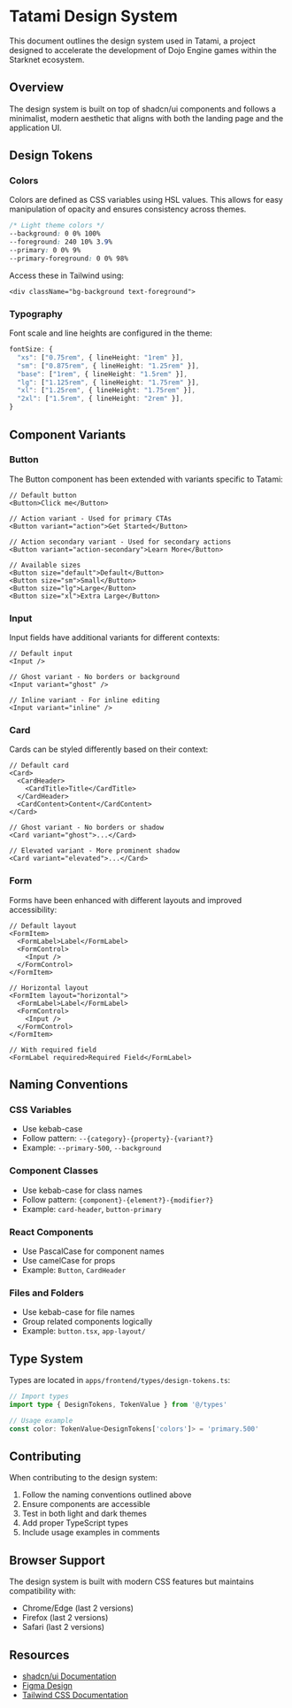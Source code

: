 # Tatami Design System

This document outlines the design system used in Tatami, a project designed to accelerate the development of Dojo Engine games within the Starknet ecosystem.

## Overview

The design system is built on top of shadcn/ui components and follows a minimalist, modern aesthetic that aligns with both the landing page and the application UI.

## Design Tokens

### Colors

Colors are defined as CSS variables using HSL values. This allows for easy manipulation of opacity and ensures consistency across themes.

```css
/* Light theme colors */
--background: 0 0% 100%
--foreground: 240 10% 3.9%
--primary: 0 0% 9%
--primary-foreground: 0 0% 98%
```

Access these in Tailwind using:
```tsx
<div className="bg-background text-foreground">
```

### Typography

Font scale and line heights are configured in the theme:

```ts
fontSize: {
  "xs": ["0.75rem", { lineHeight: "1rem" }],
  "sm": ["0.875rem", { lineHeight: "1.25rem" }],
  "base": ["1rem", { lineHeight: "1.5rem" }],
  "lg": ["1.125rem", { lineHeight: "1.75rem" }],
  "xl": ["1.25rem", { lineHeight: "1.75rem" }],
  "2xl": ["1.5rem", { lineHeight: "2rem" }],
}
```

## Component Variants

### Button

The Button component has been extended with variants specific to Tatami:

```tsx
// Default button
<Button>Click me</Button>

// Action variant - Used for primary CTAs
<Button variant="action">Get Started</Button>

// Action secondary variant - Used for secondary actions
<Button variant="action-secondary">Learn More</Button>

// Available sizes
<Button size="default">Default</Button>
<Button size="sm">Small</Button>
<Button size="lg">Large</Button>
<Button size="xl">Extra Large</Button>
```

### Input

Input fields have additional variants for different contexts:

```tsx
// Default input
<Input />

// Ghost variant - No borders or background
<Input variant="ghost" />

// Inline variant - For inline editing
<Input variant="inline" />
```

### Card

Cards can be styled differently based on their context:

```tsx
// Default card
<Card>
  <CardHeader>
    <CardTitle>Title</CardTitle>
  </CardHeader>
  <CardContent>Content</CardContent>
</Card>

// Ghost variant - No borders or shadow
<Card variant="ghost">...</Card>

// Elevated variant - More prominent shadow
<Card variant="elevated">...</Card>
```

### Form

Forms have been enhanced with different layouts and improved accessibility:

```tsx
// Default layout
<FormItem>
  <FormLabel>Label</FormLabel>
  <FormControl>
    <Input />
  </FormControl>
</FormItem>

// Horizontal layout
<FormItem layout="horizontal">
  <FormLabel>Label</FormLabel>
  <FormControl>
    <Input />
  </FormControl>
</FormItem>

// With required field
<FormLabel required>Required Field</FormLabel>
```

## Naming Conventions

### CSS Variables

- Use kebab-case
- Follow pattern: `--{category}-{property}-{variant?}`
- Example: `--primary-500`, `--background`

### Component Classes

- Use kebab-case for class names
- Follow pattern: `{component}-{element?}-{modifier?}`
- Example: `card-header`, `button-primary`

### React Components

- Use PascalCase for component names
- Use camelCase for props
- Example: `Button`, `CardHeader`

### Files and Folders

- Use kebab-case for file names
- Group related components logically
- Example: `button.tsx`, `app-layout/`

## Type System

Types are located in `apps/frontend/types/design-tokens.ts`:

```typescript
// Import types
import type { DesignTokens, TokenValue } from '@/types'

// Usage example
const color: TokenValue<DesignTokens['colors']> = 'primary.500'
```

## Contributing

When contributing to the design system:

1. Follow the naming conventions outlined above
2. Ensure components are accessible
3. Test in both light and dark themes
4. Add proper TypeScript types
5. Include usage examples in comments

## Browser Support

The design system is built with modern CSS features but maintains compatibility with:
- Chrome/Edge (last 2 versions)
- Firefox (last 2 versions)
- Safari (last 2 versions)

## Resources

- [shadcn/ui Documentation](https://ui.shadcn.com)
- [Figma Design](https://www.figma.com/file/1K4FYVG1Ix7uUUqOaKtO0/Tatami?node-id=12-858&t=8kRNn9wXQh0Sn27Z-0)
- [Tailwind CSS Documentation](https://tailwindcss.com)